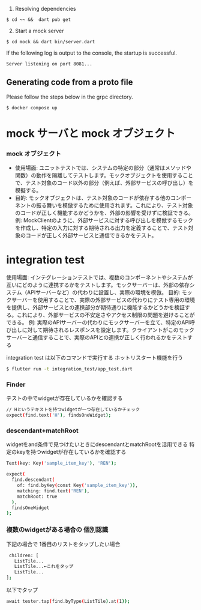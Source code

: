 

1. Resolving dependencies

```
$ cd ~~ &&  dart pub get
```

2. Start a mock server
```
$ cd mock && dart bin/server.dart
```

If the following log is output to the console, the startup is successful.

```
Server listening on port 8081...
```

## Generating code from a proto file
Please follow the steps below in the grpc directory.
```
$ docker compose up
```

# mock サーバと mock オブジェクト
### mock オブジェクト
- 使用場面: ユニットテストでは、システムの特定の部分（通常はメソッドや関数）の動作を隔離してテストします。モックオブジェクトを使用することで、テスト対象のコード以外の部分（例えば、外部サービスの呼び出し）を模擬する。
- 目的: モックオブジェクトは、テスト対象のコードが依存する他のコンポーネントの振る舞いを模倣するために使用されます。これにより、テスト対象のコードが正しく機能するかどうかを、外部の影響を受けずに検証できる。
例: MockClientのように、外部サービスに対する呼び出しを模倣するモックを作成し、特定の入力に対する期待される出力を定義することで、テスト対象のコードが正しく外部サービスと通信できるかをテスト。

# integration test 
使用場面: インテグレーションテストでは、複数のコンポーネントやシステムが互いにどのように連携するかをテストします。モックサーバーは、外部の依存システム（APIサーバーなど）の代わりに設置し、実際の環境を模倣。
目的: モックサーバーを使用することで、実際の外部サービスの代わりにテスト専用の環境を提供し、外部サービスとの連携部分が期待通りに機能するかどうかを検証する。これにより、外部サービスの不安定さやアクセス制限の問題を避けることができる。
例: 実際のAPIサーバーの代わりにモックサーバーを立て、特定のAPI呼び出しに対して期待されるレスポンスを設定します。クライアントがこのモックサーバーと通信することで、実際のAPIとの連携が正しく行われるかをテストする


integration test は以下のコマンドで実行する
ホットリスタート機能を行う
```sh
$ flutter run -t integration_test/app_test.dart
```

### Finder 
テストの中でwidgetが存在しているかを確認する
```sh
// Hというテキストを持つwidgetが一つ存在しているかチェック
expect(find.text('H'), findsOneWidget);
```

### descendant+matchRoot
widgetをand条件で見つけたいときにdescendantとmatchRootを活用できる
特定のkeyを持つwidgetが存在しているかを確認する
```sh
Text(key: Key('sample_item_key'), 'REN');

expect(
  find.descendant(
    of: find.byKey(const Key('sample_item_key')),
    matching: find.text('REN'),
    matchRoot: true
  ),
  findsOneWidget
);

```

### 複数のwidgetがある場合の 個別認識
下記の場合で 1番目のリストをタップしたい場合
```sh
 children: [ 
   ListTile...
   ListTile...←これをタップ
   ListTile...
];
```
以下でタップ
```sh
await tester.tap(find.byType(ListTile).at(1));
```
